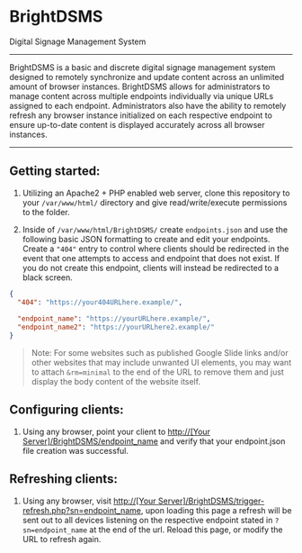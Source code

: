 # BrightDSMS

Digital Signage Management System

---

BrightDSMS is a basic and discrete digital signage management system designed to remotely synchronize and update content across an unlimited amount of browser instances. BrightDSMS allows for administrators to manage content across multiple endpoints individually via unique URLs assigned to each endpoint. Administrators also have the ability to remotely refresh any browser instance initialized on each respective endpoint to ensure up-to-date content is displayed accurately across all browser instances.

---

## Getting started:

1. Utilizing an Apache2 + PHP enabled web server, clone this repository to your `/var/www/html/` directory and give read/write/execute permissions to the folder.

2. Inside of `/var/www/html/BrightDSMS/` create `endpoints.json` and use the following basic JSON formatting to create and edit your endpoints. Create a `"404"` entry to control where clients should be redirected in the event that one attempts to access and endpoint that does not exist. If you do not create this endpoint, clients will instead be redirected to a black screen.

```json
{
  "404": "https://your404URLhere.example/",
  
  "endpoint_name": "https://yourURLhere.example/",
  "endpoint_name2": "https://yourURLhere2.example/"
}
```

> Note: For some websites such as published Google Slide links and/or other websites that may include unwanted UI elements, you may want to attach `&rm=minimal` to the end of the URL to remove them and just display the body content of the website itself.



## Configuring clients:

1. Using any browser, point your client to [http://[Your Server]/BrightDSMS/endpoint\_name](<http://[Your Server]/BrightDSMS/endpoint_name>) and verify that your endpoint.json file creation was successful.



## Refreshing clients:

1. Using any browser, visit [http://[Your Server]/BrightDSMS/trigger-refresh.php?sn=endpoint\_name](<http://[Your Server]/BrightDSMS/trigger-refresh.php?sn=endpoint_name>), upon loading this page a refresh will be sent out to all devices listening on the respective endpoint stated in `?sn=endpoint_name` at the end of the url. Reload this page, or modify the URL to refresh again.



